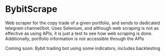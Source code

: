 # BybitScrape

Web scraper for the copy trade of a given portfolio, and sends to dedicated telegram channel/bot.
Uses Selenium, and although web scraping is not as effective as using APIs, it is just a test to see how web scraping is done. Additionally, portfolio information is not accessible through the APIs

Coming soon: Bybit trading bot using some indicators, includes backtesting
